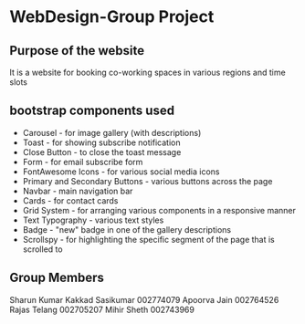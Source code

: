 # WebDesign-Group Project

## Purpose of the website

It is a website for booking co-working spaces in various regions and time slots

## bootstrap components used
- Carousel - for image gallery (with descriptions)
- Toast - for showing subscribe notification
- Close Button - to close the toast message
- Form - for email subscribe form
- FontAwesome Icons - for various social media icons
- Primary and Secondary Buttons - various buttons across the page
- Navbar - main navigation bar
- Cards - for contact cards
- Grid System - for arranging various components in a responsive manner
- Text Typography - various text styles
- Badge - "new" badge in one of the gallery descriptions
- Scrollspy - for highlighting the specific segment of the page that is scrolled to

## Group Members
Sharun Kumar Kakkad Sasikumar	002774079
Apoorva Jain	            	002764526
Rajas Telang	            	002705207
Mihir Sheth		                002743969

